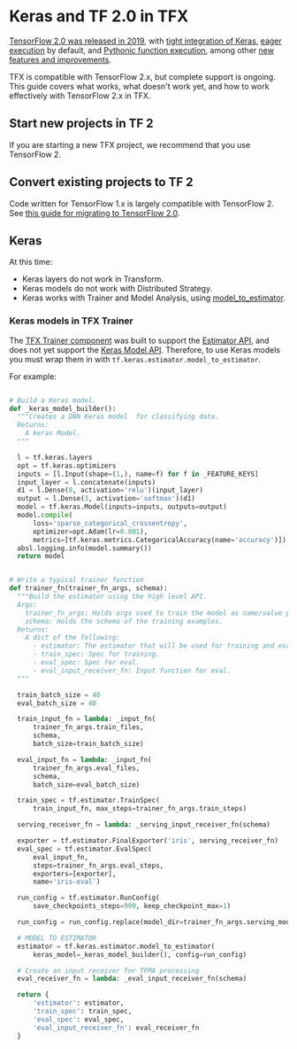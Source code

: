 # Keras and TF 2.0 in TFX

[TensorFlow 2.0 was released in 2019](https://blog.tensorflow.org/2019/09/tensorflow-20-is-now-available.html),
with
[tight integration of Keras](https://www.tensorflow.org/guide/keras/overview),
[eager execution](https://www.tensorflow.org/guide/eager) by default, and
[Pythonic function execution](https://www.tensorflow.org/guide/function), among
other
[new features and improvements](https://www.tensorflow.org/guide/effective_tf2#a_brief_summary_of_major_changes).

TFX is compatible with TensorFlow 2.x, but complete support is ongoing. This
guide covers what works, what doesn't work yet, and how to work effectively with
TensorFlow 2.x in TFX.

## Start new projects in TF 2

If you are starting a new TFX project, we recommend that you use TensorFlow 2.

## Convert existing projects to TF 2

Code written for TensorFlow 1.x is largely compatible with TensorFlow 2. See
[this guide for migrating to TensorFlow 2.0](https://www.tensorflow.org/guide/migrate).

## Keras

At this time:

-   Keras layers do not work in Transform.
-   Keras models do not work with Distributed Strategy.
-   Keras works with Trainer and Model Analysis, using
    [model_to_estimator](https://www.tensorflow.org/tutorials/estimator/keras_model_to_estimator).

### Keras models in TFX Trainer

The [TFX Trainer component](https://www.tensorflow.org/tfx/guide/trainer) was
built to support the
[Estimator API](https://www.tensorflow.org/guide/estimator), and does not yet
support the [Keras Model API](https://www.tensorflow.org/guide/keras/overview).
Therefore, to use Keras models you must wrap them in with
`tf.keras.estimator.model_to_estimator`.

For example:

```py

# Build a Keras model.
def _keras_model_builder():
  """Creates a DNN Keras model  for classifying data.
  Returns:
    A keras Model.
  """

  l = tf.keras.layers
  opt = tf.keras.optimizers
  inputs = [l.Input(shape=(1,), name=f) for f in _FEATURE_KEYS]
  input_layer = l.concatenate(inputs)
  d1 = l.Dense(8, activation='relu')(input_layer)
  output = l.Dense(3, activation='softmax')(d1)
  model = tf.keras.Model(inputs=inputs, outputs=output)
  model.compile(
      loss='sparse_categorical_crossentropy',
      optimizer=opt.Adam(lr=0.001),
      metrics=[tf.keras.metrics.CategoricalAccuracy(name='accuracy')])
  absl.logging.info(model.summary())
  return model


# Write a typical trainer function
def trainer_fn(trainer_fn_args, schema):
  """Build the estimator using the high level API.
  Args:
    trainer_fn_args: Holds args used to train the model as name/value pairs.
    schema: Holds the schema of the training examples.
  Returns:
    A dict of the following:
      - estimator: The estimator that will be used for training and eval.
      - train_spec: Spec for training.
      - eval_spec: Spec for eval.
      - eval_input_receiver_fn: Input function for eval.
  """

  train_batch_size = 40
  eval_batch_size = 40

  train_input_fn = lambda: _input_fn(
      trainer_fn_args.train_files,
      schema,
      batch_size=train_batch_size)

  eval_input_fn = lambda: _input_fn(
      trainer_fn_args.eval_files,
      schema,
      batch_size=eval_batch_size)

  train_spec = tf.estimator.TrainSpec(
      train_input_fn, max_steps=trainer_fn_args.train_steps)

  serving_receiver_fn = lambda: _serving_input_receiver_fn(schema)

  exporter = tf.estimator.FinalExporter('iris', serving_receiver_fn)
  eval_spec = tf.estimator.EvalSpec(
      eval_input_fn,
      steps=trainer_fn_args.eval_steps,
      exporters=[exporter],
      name='iris-eval')

  run_config = tf.estimator.RunConfig(
      save_checkpoints_steps=999, keep_checkpoint_max=1)

  run_config = run_config.replace(model_dir=trainer_fn_args.serving_model_dir)

  # MODEL TO ESTIMATOR
  estimator = tf.keras.estimator.model_to_estimator(
      keras_model=_keras_model_builder(), config=run_config)

  # Create an input receiver for TFMA processing
  eval_receiver_fn = lambda: _eval_input_receiver_fn(schema)

  return {
      'estimator': estimator,
      'train_spec': train_spec,
      'eval_spec': eval_spec,
      'eval_input_receiver_fn': eval_receiver_fn
  }
```
